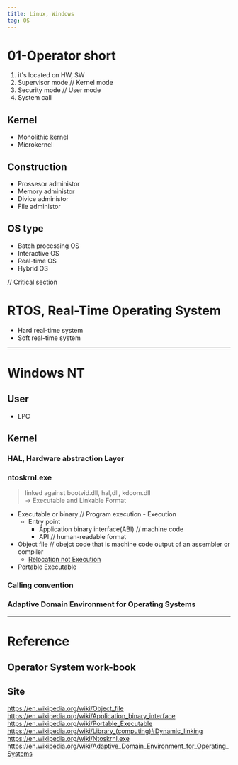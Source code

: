 ```yaml
---   
title: Linux, Windows  
tag: OS  
---  
```


# 01-Operator short  

1. it's located on HW, SW  
2. Supervisor mode // Kernel mode  
3. Security mode   // User mode
4. System call  

## Kernel  
- Monolithic kernel  
- Microkernel  

## Construction  
- Prossesor administor  
- Memory administor  
- Divice administor  
- File administor  

## OS type  
- Batch processing OS  
- Interactive OS  
- Real-time OS  
- Hybrid OS  

// Critical section  

# RTOS, Real-Time Operating System  
- Hard real-time system  
- Soft real-time system  

---  

# Windows NT  
## User  
- LPC  

## Kernel  
### HAL, Hardware abstraction Layer     
### ntoskrnl.exe  
> linked against bootvid.dll, hal,dll, kdcom.dll  
> -> Executable and Linkable Format  
- Executable or binary  // Program execution - Execution 
	- Entry point  
		- Application binary interface(ABI) // machine code  
		- API 				    // human-readable format  
- Object file  		// obejct code that is machine code output of an assembler or compiler  
	- [Relocation not Execution](https://en.wikipedia.org/wiki/Relocation_(computing))  
- Portable Executable  

### Calling convention  
### Adaptive Domain Environment for Operating Systems  


---  

# Reference  
## Operator System work-book  

## Site
https://en.wikipedia.org/wiki/Object_file  
https://en.wikipedia.org/wiki/Application_binary_interface  
https://en.wikipedia.org/wiki/Portable_Executable  
https://en.wikipedia.org/wiki/Library_(computing)#Dynamic_linking  
https://en.wikipedia.org/wiki/Ntoskrnl.exe  
https://en.wikipedia.org/wiki/Adaptive_Domain_Environment_for_Operating_Systems  



